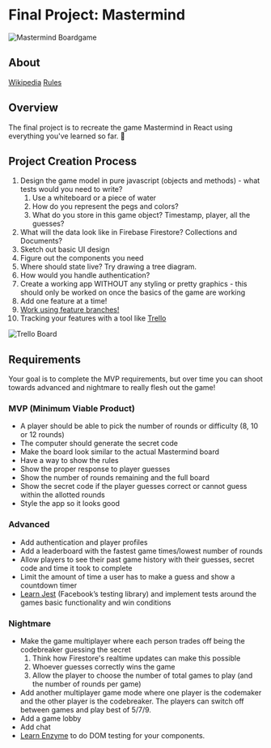 # Final Project: Mastermind

![Mastermind Boardgame](https://kek.gg/i/6vnmVQ.jpeg)

## About
[Wikipedia](https://en.wikipedia.org/wiki/Mastermind_(board_game))
[Rules]()

## Overview

The final project is to recreate the game Mastermind in React using everything you've learned so far. 🎉

## Project Creation Process

1. Design the game model in pure javascript (objects and methods) - what tests would you need to write?
    1. Use a whiteboard or a piece of water
    1. How do you represent the pegs and colors?
    1. What do you store in this game object? Timestamp, player, all the guesses?
1. What will the data look like in Firebase Firestore? Collections and Documents?
1. Sketch out basic UI design
1. Figure out the components you need
1. Where should state live? Try drawing a tree diagram.
1. How would you handle authentication?
1. Create a working app WITHOUT any styling or pretty graphics - this should only be worked on once the basics of the game are working
1. Add one feature at a time!
1. [Work using feature branches!](https://www.atlassian.com/git/tutorials/comparing-workflows/feature-branch-workflow)
1. Tracking your features with a tool like [Trello](https://trello.com/b/C4Awm5lK/kanban-board)

![Trello Board](https://kek.gg/i/36Mys9.jpeg)

## Requirements

Your goal is to complete the MVP requirements, but over time you can shoot towards advanced and nightmare to really flesh out the game!

### MVP (Minimum Viable Product)

- A player should be able to pick the number of rounds or difficulty (8, 10 or 12 rounds)
- The computer should generate the secret code
- Make the board look similar to the actual Mastermind board
- Have a way to show the rules
- Show the proper response to player guesses
- Show the number of rounds remaining and the full board
- Show the secret code if the player guesses correct or cannot guess within the allotted rounds
- Style the app so it looks good

### Advanced

- Add authentication and player profiles
- Add a leaderboard with the fastest game times/lowest number of rounds
- Allow players to see their past game history with their guesses, secret code and time it took to complete
- Limit the amount of time a user has to make a guess and show a countdown timer
- [Learn Jest](https://facebook.github.io/jest/docs/en/getting-started.html) (Facebook’s testing library) and implement tests around the games basic functionality and win conditions

### Nightmare

- Make the game multiplayer where each person trades off being the codebreaker guessing the secret
    1. Think how Firestore's realtime updates can make this possible
    1. Whoever guesses correctly wins the game
    1. Allow the player to choose the number of total games to play (and the number of rounds per game)
- Add another multiplayer game mode where one player is the codemaker and the other player is the codebreaker. The players can switch off between games and play best of 5/7/9.
- Add a game lobby
- Add chat
- [Learn Enzyme](https://facebook.github.io/jest/docs/en/tutorial-react.html#dom-testing) to do DOM testing for your components.

